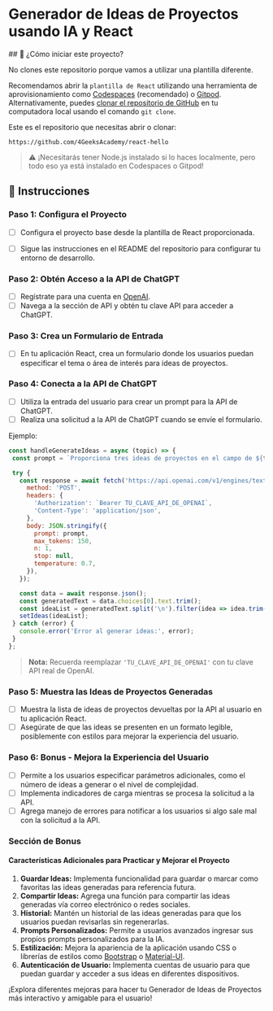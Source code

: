 <!-- hide -->
# Generador de Ideas de Proyectos usando IA y React
<!-- endhide -->

<onlyfor saas="true" withBanner="false">
## 🌱 ¿Cómo iniciar este proyecto?

No clones este repositorio porque vamos a utilizar una plantilla diferente.

Recomendamos abrir la `plantilla de React` utilizando una herramienta de aprovisionamiento como [Codespaces](https://4geeks.com/lesson/what-is-github-codespaces) (recomendado) o [Gitpod](https://4geeks.com/lesson/how-to-use-gitpod). Alternativamente, puedes [clonar el repositorio de GitHub](https://4geeks.com/how-to/github-clone-repository) en tu computadora local usando el comando `git clone`.

Este es el repositorio que necesitas abrir o clonar:

```
https://github.com/4GeeksAcademy/react-hello
```

> ⚠ ¡Necesitarás tener Node.js instalado si lo haces localmente, pero todo eso ya está instalado en Codespaces o Gitpod!
</onlyfor>

## 📝 Instrucciones

### Paso 1: Configura el Proyecto

- [ ] Configura el proyecto base desde la plantilla de React proporcionada.
  
- [ ] Sigue las instrucciones en el README del repositorio para configurar tu entorno de desarrollo.

### Paso 2: Obtén Acceso a la API de ChatGPT

- [ ] Regístrate para una cuenta en [OpenAI](https://www.openai.com/).
- [ ] Navega a la sección de API y obtén tu clave API para acceder a ChatGPT.

### Paso 3: Crea un Formulario de Entrada

- [ ] En tu aplicación React, crea un formulario donde los usuarios puedan especificar el tema o área de interés para ideas de proyectos.

### Paso 4: Conecta a la API de ChatGPT

- [ ] Utiliza la entrada del usuario para crear un prompt para la API de ChatGPT.
- [ ] Realiza una solicitud a la API de ChatGPT cuando se envíe el formulario.

Ejemplo:

```js
const handleGenerateIdeas = async (topic) => {
 const prompt = `Proporciona tres ideas de proyectos en el campo de ${topic}.`;

 try {
   const response = await fetch('https://api.openai.com/v1/engines/text-davinci-003/completions', {
     method: 'POST',
     headers: {
       'Authorization': `Bearer TU_CLAVE_API_DE_OPENAI`,
       'Content-Type': 'application/json',
     },
     body: JSON.stringify({
       prompt: prompt,
       max_tokens: 150,
       n: 1,
       stop: null,
       temperature: 0.7,
     }),
   });

   const data = await response.json();
   const generatedText = data.choices[0].text.trim();
   const ideaList = generatedText.split('\n').filter(idea => idea.trim() !== '');
   setIdeas(ideaList);
 } catch (error) {
   console.error('Error al generar ideas:', error);
 }
};
```

> **Nota:** Recuerda reemplazar `'TU_CLAVE_API_DE_OPENAI'` con tu clave API real de OpenAI.

### Paso 5: Muestra las Ideas de Proyectos Generadas

- [ ] Muestra la lista de ideas de proyectos devueltas por la API al usuario en tu aplicación React.
- [ ] Asegúrate de que las ideas se presenten en un formato legible, posiblemente con estilos para mejorar la experiencia del usuario.

### Paso 6: Bonus - Mejora la Experiencia del Usuario

- [ ] Permite a los usuarios especificar parámetros adicionales, como el número de ideas a generar o el nivel de complejidad.
- [ ] Implementa indicadores de carga mientras se procesa la solicitud a la API.
- [ ] Agrega manejo de errores para notificar a los usuarios si algo sale mal con la solicitud a la API.

### Sección de Bonus

#### Características Adicionales para Practicar y Mejorar el Proyecto

1. **Guardar Ideas:** Implementa funcionalidad para guardar o marcar como favoritas las ideas generadas para referencia futura.
2. **Compartir Ideas:** Agrega una función para compartir las ideas generadas vía correo electrónico o redes sociales.
3. **Historial:** Mantén un historial de las ideas generadas para que los usuarios puedan revisarlas sin regenerarlas.
4. **Prompts Personalizados:** Permite a usuarios avanzados ingresar sus propios prompts personalizados para la IA.
5. **Estilización:** Mejora la apariencia de la aplicación usando CSS o librerías de estilos como [Bootstrap](https://getbootstrap.com/) o [Material-UI](https://material-ui.com/).
6. **Autenticación de Usuario:** Implementa cuentas de usuario para que puedan guardar y acceder a sus ideas en diferentes dispositivos.

¡Explora diferentes mejoras para hacer tu Generador de Ideas de Proyectos más interactivo y amigable para el usuario!

